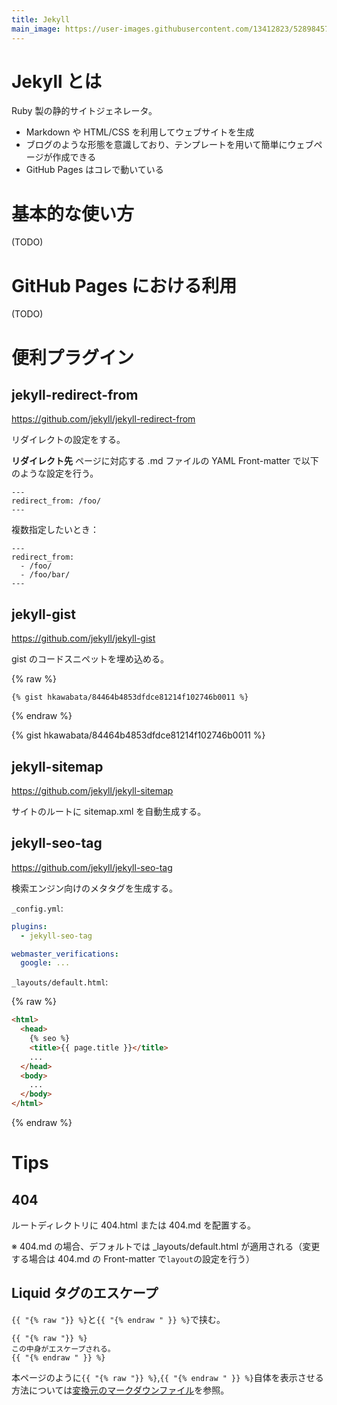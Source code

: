 ```yaml
---
title: Jekyll
main_image: https://user-images.githubusercontent.com/13412823/52898457-a4b2c680-3221-11e9-9051-615440342bec.png
---
```


# Jekyll とは

Ruby 製の静的サイトジェネレータ。

- Markdown や HTML/CSS を利用してウェブサイトを生成
- ブログのような形態を意識しており、テンプレートを用いて簡単にウェブページが作成できる
- GitHub Pages はコレで動いている

# 基本的な使い方

(TODO)

# GitHub Pages における利用

(TODO)

# 便利プラグイン

## jekyll-redirect-from

https://github.com/jekyll/jekyll-redirect-from

リダイレクトの設定をする。

**リダイレクト先** ページに対応する .md ファイルの YAML Front-matter で以下のような設定を行う。

```
---
redirect_from: /foo/
---
```

複数指定したいとき：

```
---
redirect_from:
  - /foo/
  - /foo/bar/
---
```


## jekyll-gist

https://github.com/jekyll/jekyll-gist

gist のコードスニペットを埋め込める。

{% raw %}
```
{% gist hkawabata/84464b4853dfdce81214f102746b0011 %}
```
{% endraw %}

{% gist hkawabata/84464b4853dfdce81214f102746b0011 %}


## jekyll-sitemap

https://github.com/jekyll/jekyll-sitemap

サイトのルートに sitemap.xml を自動生成する。


## jekyll-seo-tag

https://github.com/jekyll/jekyll-seo-tag

検索エンジン向けのメタタグを生成する。

`_config.yml`:

```yaml
plugins:
  - jekyll-seo-tag

webmaster_verifications:
  google: ...
```

`_layouts/default.html`:

{% raw %}
```html
<html>
  <head>
    {% seo %}
    <title>{{ page.title }}</title>
    ...
  </head>
  <body>
    ...
  </body>
</html>
```
{% endraw %}


# Tips

## 404

ルートディレクトリに 404.html または 404.md を配置する。

※ 404.md の場合、デフォルトでは _layouts/default.html が適用される（変更する場合は 404.md の Front-matter で`layout`の設定を行う）


## Liquid タグのエスケープ

`{{ "{% raw "}} %}`と`{{ "{% endraw " }} %}`で挟む。

```
{{ "{% raw "}} %}
この中身がエスケープされる。
{{ "{% endraw " }} %}
```

本ページのように`{{ "{% raw "}} %}`,`{{ "{% endraw " }} %}`自体を表示させる方法については[変換元のマークダウンファイル](https://github.com/hkawabata/technical-note/blob/master/docs/note/Others/jekyll.md)を参照。


